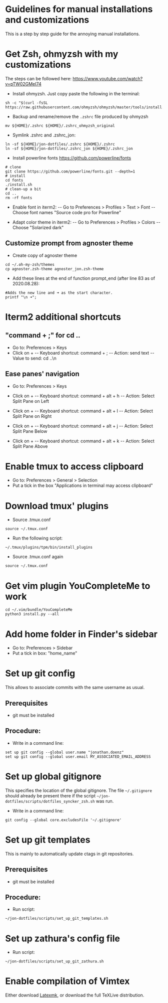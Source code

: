 # Guidelines for manual installations and customizations

This is a step by step guide for the annoying manual installations.

# Get Zsh, ohmyzsh with my customizations

The steps can be followed here: 
https://www.youtube.com/watch?v=pTW02GMeI74

- Install ohmyzsh. Just copy paste the following in the terminal:
```
sh -c "$(curl -fsSL https://raw.githubusercontent.com/ohmyzsh/ohmyzsh/master/tools/install.sh)"
```

- Backup and rename/remove the `.zshrc` file produced by ohmyzsh
```
mv ${HOME}/.zshrc ${HOME}/.zshrc_ohmyzsh_original
```

- Symlink .zshrc and .zshrc_jon:
```
ln -sf ${HOME}/jon-dotfiles/.zshrc ${HOME}/.zshrc 
ln -sf ${HOME}/jon-dotfiles/.zshrc_jon ${HOME}/.zshrc_jon 
```

- Install powerline fonts
https://github.com/powerline/fonts
```
# clone
git clone https://github.com/powerline/fonts.git --depth=1
# install
cd fonts
./install.sh
# clean-up a bit
cd ..
rm -rf fonts
```

- Enable font in iterm2: 
-- Go to Preferences > Profiles > Text > Font
-- Choose font names "Source code pro for Powerline"

- Adapt color theme in iterm2:
-- Go to Preferences > Profiles > Colors
-- Choose "Solarized dark"

## Customize prompt from agnoster theme

- Create copy of agnoster theme
```
cd ~/.oh-my-zsh/themes
cp agnoster.zsh-theme agnoster_jon.zsh-theme
```

- Add these lines at the end of function prompt_end (after line 83 as of 2020.08.28):
```
#Adds the new line and ➜ as the start character.
printf "\n ➜";
```


# Iterm2 additional shortcuts

## "command + ;" for cd ..

- Go to: Preferences > Keys
- Click on +
-- Keyboard shortcut: command + ;
-- Action: send text
-- Value to send: cd ..\n

## Ease panes' navigation

- Go to: Preferences > Keys

- Click on +
-- Keyboard shortcut: command + alt + h
-- Action: Select Split Pane on Left

- Click on +
-- Keyboard shortcut: command + alt + l
-- Action: Select Split Pane on Right

- Click on +
-- Keyboard shortcut: command + alt + j
-- Action: Select Split Pane Below

- Click on +
-- Keyboard shortcut: command + alt + k
-- Action: Select Split Pane Above

# Enable tmux to access clipboard

- Go to: Preferences > General > Selection
- Put a tick in the box "Applications in terminal may access clipboard"

# Download tmux' plugins

- Source .tmux.conf
```
source ~/.tmux.conf
```
- Run the following script:
```
~/.tmux/plugins/tpm/bin/install_plugins
```
- Source .tmux.conf again
```
source ~/.tmux.conf
```

# Get vim plugin YouCompleteMe to work

```
cd ~/.vim/bundle/YouCompleteMe
python3 install.py --all
```

# Add home folder in Finder's sidebar

- Go to: Preferences > Sidebar
- Put a tick in box: "home_name"

# Set up git config

This allows to associate commits with the same username as usual.

## Prerequisites 
- git must be installed

## Procedure:

- Write in a command line:
```
set up git config --global user.name "jonathan.doenz"
set up git config --global user.email MY_ASSOCIATED_EMAIL_ADDRESS
```

# Set up global gitignore

This specifies the location of the global gitignore. The file `~/.gitignore` should already be present there if the script `~/jon-dotfiles/scripts/dotfiles_syncker_zsh.sh` was run.

- Write in a command line:
```
git config --global core.excludesFile '~/.gitignore'
```

# Set up git templates

This is mainly to automatically update ctags in git repositories.

## Prerequisites 
- git must be installed

## Procedure:

- Run script:
```
~/jon-dotfiles/scripts/set_up_git_templates.sh
```

# Set up zathura's config file

- Run script:
```
~/jon-dotfiles/scripts/set_up_git_zathura.sh
```

# Enable compilation of Vimtex

Either download [Latexmk](http://personal.psu.edu/jcc8//software/latexmk-jcc/), or download the full TeXLive distribution.

